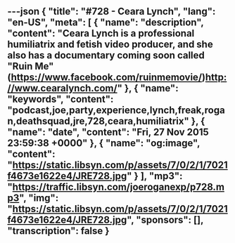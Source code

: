 ---json
{
  "title": "#728 - Ceara Lynch",
  "lang": "en-US",
  "meta": [
    {
      "name": "description",
      "content": "Ceara Lynch is a professional humiliatrix and fetish video producer, and she also has a documentary coming soon called \"Ruin Me\" (https://www.facebook.com/ruinmemovie/)http://www.cearalynch.com/"
    },
    {
      "name": "keywords",
      "content": "podcast,joe,party,experience,lynch,freak,rogan,deathsquad,jre,728,ceara,humiliatrix"
    },
    {
      "name": "date",
      "content": "Fri, 27 Nov 2015 23:59:38 +0000"
    },
    {
      "name": "og:image",
      "content": "https://static.libsyn.com/p/assets/7/0/2/1/7021f4673e1622e4/JRE728.jpg"
    }
  ],
  "mp3": "https://traffic.libsyn.com/joeroganexp/p728.mp3",
  "img": "https://static.libsyn.com/p/assets/7/0/2/1/7021f4673e1622e4/JRE728.jpg",
  "sponsors": [],
  "transcription": false
}
---
<episode-header />

<timemark seconds="0" />

<transcribe-call-to-action />

<episode-footer />